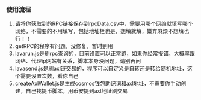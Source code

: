 
### 使用流程
1. 请将你获取到的RPC链接保存到rpcData.csv中，需要用哪个网络就填写哪个网络，不需要的不用填写，包括地址栏也是，想填就填，嫌弃麻烦不想填也行！！
2. getRPC的程序有问题，没修复，暂时别用
3. lavarun.js是刷rpc查询的，目前设置可以正常跑，如果你经常报错，大概率跟网络、代理ip网站有关系，脚本本身没问题，请别再问
4. lavasend.js是刷axl链交易的，程序可以自定义是自转还是转给随机地址，这个需要设置次数，看你自己
5. createAxlWallet.js是生成cosmos钱包助记词和axl地址，不需要你手动创建，自己找提币脚本，用币安提到axl地址刷交易
